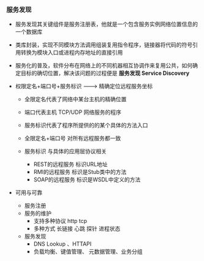 ### 服务发现


- 服务发现其关键组件是服务注册表，他就是一个包含服务实例网络位置信息的一个数据库



-  类库封装，实现不同模块方法调用组装复用指令程序，链接器将代码的符号引用转换为模块入口或进程内存地址的直接引用
- 服务化的普及，软件分布在网络上的不同机器相互协调作来复用公共，如何确定目标的确切位置，解决该问题的过程便是 **服务发现 Service  Discovery**  

- 权限定名+端口号+服务标识     --->   精确定位远程服务坐标
	- 全限定名代表了网络中某台主机的精确位置
	- 端口代表主机 TCP/UDP 网络服务的程序
	- 服务标识代表了程序所提供的的某个具体的方法入口

	- 全限定名+端口号 对所有远程服务都一致
	- 服务标识 与具体的应用层协议相关
		- REST的远程服务  标识URL地址
		- RMI的远程服务 标识是Stub类中的方法
		- SOAP的远程服务 标识是WSDL中定义的方法

- 可用与可靠
	- 服务注册
	- 服务的维护
		- 支持多种协议  http tcp
		- 多种方式 长链接 心跳 探针 进程状态
	- 服务发现
		- DNS Lookup 、HTTAPI
		- 负载均衡、键值管理、 元数据管理、业务分组